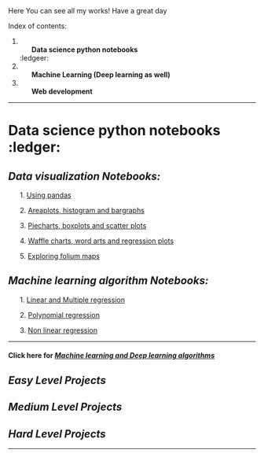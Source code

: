 <link rel="stylesheet" href="styles.css">
Here You can see all my works! Have a great day

Index of contents:
1. <ol><b> Data science python notebooks </b> </ol> :ledgeer:
2. <ol><b> Machine Learning (Deep learning as well) </b> </ol>
3. <ol><b> Web development </b> </ol>

<hr>
  <b><h1 class="headd"> Data science python notebooks :ledger: </h1> </b>
<section id="Notes">
  <h2><em> Data visualization Notebooks: </em></h2>
  <ol>1. <a href="https://github.com/shashilsravan/Machine-learning/blob/master/1.%20Using%20NBA_API%20%26%20Pandas%20intro.ipynb"> Using pandas </a></ol>
  <ol>2. <a href="https://github.com/shashilsravan/Machine-learning/blob/master/10.%20Areaplots%2C%20Histograms%20and%20bargraphs%20visualization.ipynb"> Areaplots, histogram and bargraphs </a></ol>
  <ol>3. <a href="https://github.com/shashilsravan/Machine-learning/blob/master/11.%20Pie%20charts%2C%20Box%20plots%20and%20Scatter%20plots%2C%20Bubble%20plots%20visualization.ipynb"> Piecharts, boxplots and scatter plots </a></ol>
  <ol>4. <a href="https://github.com/shashilsravan/Machine-learning/blob/master/12.%20Visualizing%20Waffle%20charts%2C%20Word%20charts%2C%20regression%20plots.ipynb"> Waffle charts, word arts and regression plots </a></ol>
  <ol>5. <a href="https://github.com/shashilsravan/Machine-learning/blob/master/13.%20Exploring%20folium%20maps.ipynb"> Exploring folium maps </a></ol>
  
  <h2><em> Machine learning algorithm Notebooks: </em></h2>
  <ol> 1. <a href="https://github.com/shashilsravan/Machine-learning/blob/master/15.%20Simple%20Linear%20and%20Multi-Linear%20regression.ipynb"> Linear and Multiple regression </a>  </ol>
  <ol> 2. <a href="https://github.com/shashilsravan/Machine-learning/blob/master/16.%20Polynomial%20Regression.ipynb"> Polynomial regression </a> </ol> 
  <ol> 3. <a href="https://github.com/shashilsravan/Machine-learning/blob/master/17.%20Non-linear%20regression.ipynb"> Non linear regression </a> </ol> 
</section>

<hr>

<section id="ML">
  <h4> Click here for <a href="#"> <em> Machine learning and Deep learning algorithms </em> </a> </h4>
  <h2><em> Easy Level Projects </em></h2>
  <h2><em> Medium Level Projects </em></h2>
  <h2><em> Hard Level Projects </em></h2>
</section>

<hr>

<section id="Web">
  


</section>
